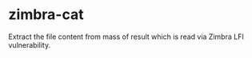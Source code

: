 # zimbra-cat
Extract the file content from mass of result which is read via Zimbra LFI vulnerability.

